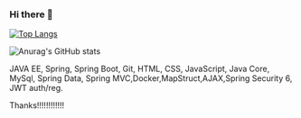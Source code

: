 ### Hi there 👋
[![Top Langs](https://github-readme-stats.vercel.app/api/top-langs/?username=kopsoyleydi&layout=compact)](https://github.com/anuraghazra/github-readme-stats)


![Anurag's GitHub stats](https://github-readme-stats.vercel.app/api?username=kopsoyleydi&show_icons=true&theme=transparent)

JAVA EE, Spring, Spring Boot, Git, HTML, CSS, JavaScript, Java Core, MySql, Spring Data, Spring MVC,Docker,MapStruct,AJAX,Spring Security 6, JWT auth/reg.

Thanks!!!!!!!!!!!!
